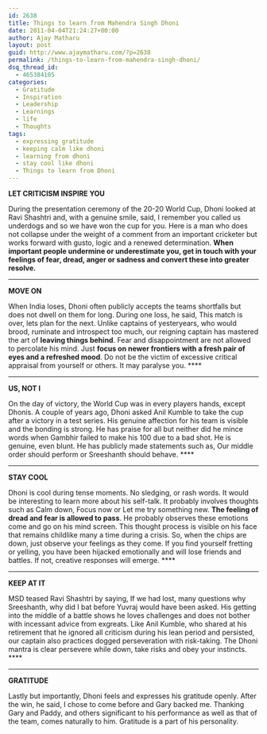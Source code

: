 ```yaml
---
id: 2638
title: Things to learn from Mahendra Singh Dhoni
date: 2011-04-04T21:24:27+00:00
author: Ajay Matharu
layout: post
guid: http://www.ajaymatharu.com/?p=2638
permalink: /things-to-learn-from-mahendra-singh-dhoni/
dsq_thread_id:
  - 465384105
categories:
  - Gratitude
  - Inspiration
  - Leadership
  - Learnings
  - life
  - Thoughts
tags:
  - expressing gratitude
  - keeping calm like dhoni
  - learning from dhoni
  - stay cool like dhoni
  - Things to learn from Dhoni
---
```

**LET CRITICISM INSPIRE YOU** 

During the presentation ceremony of the 20-20 World Cup, Dhoni looked at Ravi Shashtri and, with a genuine smile, said, I remember you called us underdogs and so we have won the cup for you. Here is a man who does not collapse under the weight of a comment from an important cricketer but works forward with gusto, logic and a renewed determination. **When important people undermine or underestimate you, get in touch with your feelings of fear, dread, anger or sadness and convert these into greater resolve.**

 ****

**MOVE ON** 

When India loses, Dhoni often publicly accepts the teams shortfalls but does not dwell on them for long. During one loss, he said, This match is over, lets plan for the next. Unlike captains of yesteryears, who would brood, ruminate and introspect too much, our reigning captain has mastered the art of **leaving things behind**. Fear and disappointment are not allowed to percolate his mind. Just **focus on newer frontiers with a fresh pair of eyes and a refreshed mood**. Do not be the victim of excessive critical appraisal from yourself or others. It may paralyse you. ****

 ****

**US, NOT I** 

On the day of victory, the World Cup was in every players hands, except Dhonis. A couple of years ago, Dhoni asked Anil Kumble to take the cup after a victory in a test series. His genuine affection for his team is visible and the bonding is strong. He has praise for all but neither did he mince words when Gambhir failed to make his 100 due to a bad shot. He is genuine, even blunt. He has publicly made statements such as, Our middle order should perform or Sreeshanth should behave. ****

 ****

**STAY COOL** 

Dhoni is cool during tense moments. No sledging, or rash words. It would be interesting to learn more about his self-talk. It probably involves thoughts such as Calm down, Focus now or Let me try something new. **The feeling of dread and fear is allowed to pass**. He probably observes these emotions come and go on his mind screen. This thought process is visible on his face that remains childlike many a time during a crisis. So, when the chips are down, just observe your feelings as they come. If you find yourself fretting or yelling, you have been hijacked emotionally and will lose friends and battles. If not, creative responses will emerge. ****

 ****

**KEEP AT IT** 

MSD teased Ravi Shashtri by saying, If we had lost, many questions why Sreeshanth, why did I bat before Yuvraj would have been asked. His getting into the middle of a battle shows he loves challenges and does not bother with incessant advice from exgreats. Like Anil Kumble, who shared at his retirement that he ignored all criticism during his lean period and persisted, our captain also practices dogged perseveration with risk-taking. The Dhoni mantra is clear persevere while down, take risks and obey your instincts. ****

 ****

**GRATITUDE** 

Lastly but importantly, Dhoni feels and expresses his gratitude openly. After the win, he said, I chose to come before and Gary backed me. Thanking Gary and Paddy, and others significant to his performance as well as that of the team, comes naturally to him. Gratitude is a part of his personality.